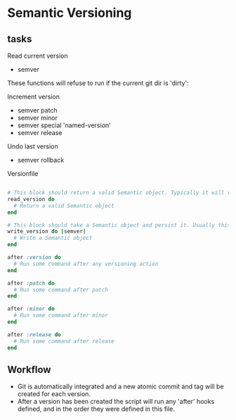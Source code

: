 Semantic Versioning
==================

tasks
-----

Read current version
* semver

These functions will refuse to run if the current git dir is 'dirty':

Increment version
* semver patch
* semver minor
* semver special 'named-version'
* semver release

Undo last version
* semver rollback

Versionfile

```Ruby

# This block should return a valid Semantic object. Typically it will read a file and parse it.
read_version do
  # Return a valid Semantic object
end

# This block should take a Semantic object and persist it. Usually this means rewriting some version file.
write_version do |semver|
  # Write a Semantic object
end

after :version do
  # Run some command after any versioning action
end

after :patch do
  # Run some command after patch
end

after :minor do
  # Run some command after minor
end

after :release do
  # Run some command after release
end

```

Workflow
--------
* Git is automatically integrated and a new atomic commit and tag will be created for each version.
* After a version has been created the script will run any 'after' hooks defined, and in the order they were defined in this file.

